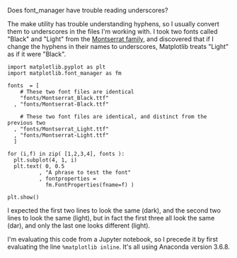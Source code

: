 Does font_manager have trouble reading underscores?

The make utility has trouble understanding hyphens, so I usually convert them to underscores in the files I'm working with. I took two fonts called "Black" and "Light" from the [Montserrat family](https://github.com/JulietaUla/Montserrat/tree/master/fonts/ttf), and discovered that if I change the hyphens in their names to underscores, Matplotlib treats "Light" as if it were "Black".

```
import matplotlib.pyplot as plt
import matplotlib.font_manager as fm

fonts  = [
    # These two font files are identical
    "fonts/Montserrat_Black.ttf"
  , "fonts/Montserrat-Black.ttf"
  
    # These two font files are identical, and distinct from the previous two
  , "fonts/Montserrat_Light.ttf"
  , "fonts/Montserrat-Light.ttf"
  ]

for (i,f) in zip( [1,2,3,4], fonts ):
  plt.subplot(4, 1, i)
  plt.text( 0, 0.5
          , "A phrase to test the font"
          , fontproperties =
            fm.FontProperties(fname=f) )

plt.show()
```

I expected the first two lines to look the same (dark), and the second two lines to look the same (light), but in fact the first three all look the same (dar), and only the last one looks different (light).

I'm evaluating this code from a Jupyter notebook, so I precede it by first evaluating the line `%matplotlib inline`. It's all using Anaconda version 3.6.8.
